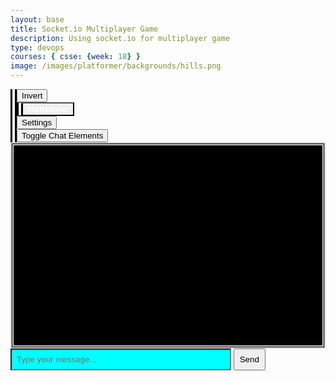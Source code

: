 ```yaml
---
layout: base
title: Socket.io Multiplayer Game
description: Using socket.io for multiplayer game
type: devops
courses: { csse: {week: 18} }
image: /images/platformer/backgrounds/hills.png
---
```


<style>
    #gameBegin, #controls, #gameOver, #settings, #buttonings, #Multiplayer {
      position: relative;
      z-index: 2; /*Ensure the controls are on top*/
      border-left: 10px double black;
      font-family: "Times New Roman", Times, serif;
      font-weight: bold;
      color: white;   
    }
    .sidenav {
      position: fixed;
      height: 100%; /* 100% Full-height */
      width: 0px; /* 0 width - change this with JavaScript */
      z-index: 3; /* Stay on top */
      top: 0; /* Stay at the top */
      left: 0;
      overflow-x: hidden; /* Disable horizontal scroll */
      padding-top: 60px; /* Place content 60px from the top */
      transition: 0.5s; /* 0.5 second transition effect to slide in the sidenav */
      background-color: black; 
    }
    #chat-box {
      position: relative;
      z-index: 2;
      height: 300px;
      overflow-y: scroll;
      border: 3px solid #ccc;
      border-style: double;
      border-width: thick;
      padding: 10px;
      background-color: black;
    }
    #message-input {
      position: relative;
      z-index: 2;
      width: 70%;
      padding: 8px;
      background-color: aqua;
      background-clip: padding-box;
    }
    #send-button {
      position: relative;
      z-index: 2;
      padding: 8px;
      cursor: pointer;
    }
</style>

<div id="mySidebar" class="sidenav">
  <a href="javascript:void(0)" id="toggleSettingsBar1" class="closebtn">&times;</a>
</div>

<!-- Prepare DOM elements -->
<!-- Wrap both the canvas and controls in a container div -->
<div id="canvasContainer">
    <div id="gameBegin" hidden>
        <button id="startGame">Start Game</button>
    </div>
    <div id="controls"> <!-- Controls -->
        <!-- Background controls -->
        <button id="toggleCanvasEffect">Invert</button>
    </div>
    <div id="Multiplayer">
        <button id="multiplayer">Multiplayer</button>
    </div>
    <div id="gameOver" hidden>
        <button id="restartGame">Restart</button>
    </div>
    <div id="settings"> <!-- Controls -->
        <!-- Background controls -->
        <button id="toggleSettingsBar">Settings</button>
    </div>
    <div id ="buttonings">
      <button id="toggleChatElements">Toggle Chat Elements</button>
    </div>
</div>

<div id="chat-box-container">
  <div id="chat-box"></div>
</div>
<input type="text" id="message-input" placeholder="Type your message...">
<button id="send-button" onclick="sendMessage()">Send</button>


<script type="module">
    // Imports
    import GameEnv from '{{site.baseurl}}/assets/js/multiplayer/GameEnv.js';
    import GameLevel from '{{site.baseurl}}/assets/js/multiplayer/GameLevel.js';
    import GameControl from '{{site.baseurl}}/assets/js/multiplayer/GameControl.js';
    import Controller from '{{site.baseurl}}/assets/js/multiplayer/Controller.js';

    /*  ==========================================
     *  ======= Data Definitions =================
     *  ==========================================
    */

    // Define assets for the game
    var assets = {
      obstacles: {
        tube: { src: "/images/platformer/obstacles/tube.png" },
      },
      platforms: {
        grass: { src: "/images/platformer/platforms/grass.png" },
        alien: { src: "/images/platformer/platforms/alien.png" }
      },
      backgrounds: {
        start: { src: "/images/platformer/backgrounds/home.png" },
        hills: { src: "/images/platformer/backgrounds/hills.png" },
        planet: { src: "/images/platformer/backgrounds/planet.jpg" },
        castles: { src: "/images/platformer/backgrounds/castles.png" },
        end: { src: "/images/platformer/backgrounds/game_over.png" }
      },
      players: {
        mario: {
          src: "/images/platformer/sprites/mario.png",
          width: 256,
          height: 256,
          w: { row: 10, frames: 15 },
          wa: { row: 11, frames: 15 },
          wd: { row: 10, frames: 15 },
          a: { row: 3, frames: 7, idleFrame: { column: 7, frames: 0 } },
          s: {  },
          d: { row: 2, frames: 7, idleFrame: { column: 7, frames: 0 } }
        },
        monkey: {
          src: "/images/platformer/sprites/monkey.png",
          width: 40,
          height: 40,
          w: { row: 9, frames: 15 },
          wa: { row: 9, frames: 15 },
          wd: { row: 9, frames: 15 },
          a: { row: 1, frames: 15, idleFrame: { column: 7, frames: 0 } },
          s: { row: 12, frames: 15 },
          d: { row: 0, frames: 15, idleFrame: { column: 7, frames: 0 } }
        }
      }
    };

    // add File to assets, ensure valid site.baseurl
    Object.keys(assets).forEach(category => {
      Object.keys(assets[category]).forEach(assetName => {
        assets[category][assetName]['file'] = "{{site.baseurl}}" + assets[category][assetName].src;
      });
    });

    /*  ==========================================
     *  ===== Game Level Call Backs ==============
     *  ==========================================
    */

    // Level completion tester
    function testerCallBack() {
        // console.log(GameEnv.player?.x)
        if (GameEnv.player?.x > GameEnv.innerWidth) {
            return true;
        } else {
            return false;
        }
    }

    // Helper function for button click
    function waitForButton(buttonName) {
      // resolve the button click
      return new Promise((resolve) => {
          const waitButton = document.getElementById(buttonName);
          const waitButtonListener = () => {
              resolve(true);
          };
          waitButton.addEventListener('click', waitButtonListener);
      });
    }

    // Start button callback
    async function startGameCallback() {
      const id = document.getElementById("gameBegin");
      id.hidden = false;
      
      // Use waitForRestart to wait for the restart button click
      await waitForButton('startGame');
      id.hidden = true;
      
      return true;
    }

    // Home screen exits on Game Begin button
    function homeScreenCallback() {
      // gameBegin hidden means game has started
      const id = document.getElementById("gameBegin");
      return id.hidden;
    }

    // Game Over callback
    async function gameOverCallBack() {
      const id = document.getElementById("gameOver");
      id.hidden = false;
      
      // Use waitForRestart to wait for the restart button click
      await waitForButton('restartGame');
      id.hidden = true;
      
      // Change currentLevel to start/restart value of null
      GameEnv.currentLevel = null;

      return true;
    }

    function Multiplayer() {
      var chatBox = document.getElementById('chat-box');
      var messageInput = document.getElementById('message-input');
      var sendButton = document.getElementById('send-button');

      var chatElem = document.getElementById("toggleChatElements");

      chatElem.style.display = (chatElem.style.display === 'none' || chatElem.style.display === '') ? 'block' : 'none';

      chatBox.style.display = (chatBox.style.display === 'none' || chatBox.style.display === '') ? 'block' : 'none';
      messageInput.style.display = (messageInput.style.display === 'none' || messageInput.style.display === '') ? 'block' : 'none';
      sendButton.style.display = (sendButton.style.display === 'none' || sendButton.style.display === '') ? 'block' : 'none';
    }

    document.getElementById('Multiplayer').addEventListener('click', Multiplayer);

    /*  ==========================================
     *  ========== Game Level setup ==============
     *  ==========================================
     * Start/Homme sequence
     * a.) the start level awaits for button selection
     * b.) the start level automatically cycles to home level
     * c.) the home advances to 1st game level when button selection is made
    */
    // Start/Home screens
    new GameLevel( {tag: "start", callback: startGameCallback } );
    new GameLevel( {tag: "home", background: assets.backgrounds.start, callback: homeScreenCallback } );
    // Game screens
    new GameLevel( {tag: "hills", background: assets.backgrounds.hills, platform: assets.platforms.grass, player: assets.players.mario, tube: assets.obstacles.tube, callback: testerCallBack } );
    new GameLevel( {tag: "alien", background: assets.backgrounds.planet, platform: assets.platforms.alien, player: assets.players.monkey, callback: testerCallBack } );
    // Game Over screen
    new GameLevel( {tag: "end", background: assets.backgrounds.end, callback: gameOverCallBack } );

    /*  ==========================================
     *  ========== Game Control ==================
     *  ==========================================
    */

    // create listeners
    toggleCanvasEffect.addEventListener('click', GameEnv.toggleInvert);
    window.addEventListener('resize', GameEnv.resize);

    // start game
    GameControl.gameLoop();

    var myController = new Controller();
    myController.initialize();
    var table = myController.levelTable;
    document.getElementById("mySidebar").append(table);
    var speedDiv = myController.speedDiv;
    document.getElementById("mySidebar").append(speedDiv);
    var gravityDiv = myController.gravityDiv;
    document.getElementById("mySidebar").append(gravityDiv);

    var toggle = false;
    function toggleWidth(){
        toggle = !toggle;
        document.getElementById("mySidebar").style.width = toggle?"250px":"0px";
    }
    document.getElementById("toggleSettingsBar").addEventListener("click",toggleWidth);
    document.getElementById("toggleSettingsBar1").addEventListener("click",toggleWidth);
</script>

<script type= "module">
  //Makes a new variable "prohibitedWords" and puts a constraint on it to constrain certain words that are typed:

  const prohibitedWords = ['westview', 'pee', 'poo', 'ian', 'matthew', 'trystan', 'gavin', 'multiplayer', 'multi', 'leaderboard', 'enemies', 'gamelevels', 'interactions', 'sass', 'sassy', 'sas', '911', 'die', 'luigi', 'peach', 'bowser', 'mario', 'I Love CSSE!'];


  function sendMessage() {
    var messageInput = document.getElementById('message-input');
    var chatBox = document.getElementById('chat-box');
    var message = messageInput.value;

    prohibitedWords.forEach(word => {
      //RegExp refers to the words inside of "prohibitedWords"
      const regex = new RegExp('\\b' + word + '\\b', 'gi');
      message = message.replace(regex, 'I Love CSSE! '.repeat(word.length));

    });

    if (message.trim() !== '') {
      // Display the message in the chat box
      chatBox.innerHTML += '<p><strong>You:</strong> ' + message + '</p>';

      // Clear the input field
      messageInput.value = '';
    }
  }

  document.getElementById('send-button').addEventListener('click', sendMessage);

  document.getElementById('message-input').addEventListener('keydown', function (event) {
    var messageInput = document.getElementById('message-input');
    var chatBox = document.getElementById('chat-box');
    var message = messageInput.value;

    if (event.key === 'Enter') {
      event.preventDefault(); // Prevent the default behavior of the Enter key (form submission)
      sendMessage(); // Call the sendMessage function when Enter key is pressed
    }
    if (event.key === 'Tab') {
      event.preventDefault();
      messageInput.value = '';
    }
  });

  function toggleChatElements() {
    var chatBox = document.getElementById('chat-box');
    var messageInput = document.getElementById('message-input');
    var sendButton = document.getElementById('send-button');

    // Toggle visibility
    chatBox.style.display = (chatBox.style.display === 'none' || chatBox.style.display === '') ? 'block' : 'none';
    messageInput.style.display = (messageInput.style.display === 'none' || messageInput.style.display === '') ? 'block' : 'none';
    sendButton.style.display = (sendButton.style.display === 'none' || sendButton.style.display === '') ? 'block' : 'none';
  }

  // Attach event listener for the new toggle button
  document.getElementById('toggleChatElements').addEventListener('click', toggleChatElements);
</script>